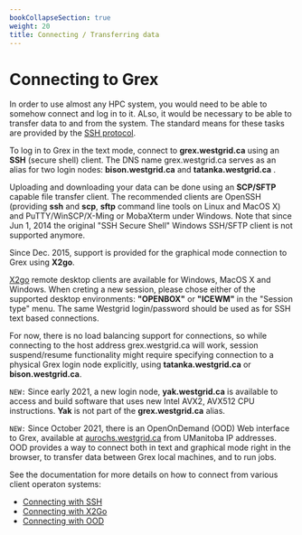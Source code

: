 ```yaml
---
bookCollapseSection: true
weight: 20
title: Connecting / Transferring data
---
```


# Connecting to Grex

In order to use almost any HPC system, you would need to be able to somehow connect and log in to it. ALso, it would be necessary to be able to transfer data to and from the system. The standard means for these tasks are provided by the [SSH protocol](https://en.wikipedia.org/wiki/Secure_Shell).

To log in to Grex in the text mode, connect to **grex.westgrid.ca** using an **SSH** (secure shell) client. The DNS name grex.westgrid.ca serves as an alias for two login nodes: **bison.westgrid.ca** and **tatanka.westgrid.ca** .


Uploading and downloading your data can be done using an **SCP/SFTP** capable file transfer client. The recommended clients are OpenSSH (providing **ssh** and **scp**, **sftp** command line tools on Linux and MacOS X) and PuTTY/WinSCP/X-Ming or MobaXterm under Windows. Note that since Jun 1, 2014 the original "SSH Secure Shell" Windows SSH/SFTP client is not supported anymore.

Since Dec. 2015, support is provided for the graphical mode connection to Grex using **X2go**.
 
[X2go](https://wiki.x2go.org/doku.php/download:start) remote desktop clients are available for Windows, MacOS X and Windows. When creting a new session, please chose either of the supported desktop environments: **"OPENBOX"** or **"ICEWM"** in the "Session type" menu. The same Westgrid login/password should be used as for SSH text based connections. 

For now, there is no load balancing support for connections, so while connecting to the host address grex.westgrid.ca will work, session suspend/resume functionality might require specifying connection to a physical Grex login node explicitly, using **tatanka.westgrid.ca** or **bison.westgrid.ca**.

``NEW:`` Since early 2021, a new login node, **yak.westgrid.ca** is available to access and build software that uses new Intel AVX2, AVX512 CPU instructions. **Yak** is not part of the **grex.westgrid.ca** alias.

``NEW:`` Since October 2021, there is an OpenOnDemand (OOD) Web interface to Grex, available at [aurochs.westgrid.ca](https://aurochs.westgrid.ca) from UManitoba IP addresses.
OOD provides a way to connect both in text and graphical mode right in the browser, to transfer data between Grex local machines, and to run jobs.

See the documentation for more details on how to connect from various client operaton systems:

- [Connecting with SSH](./ssh/)
- [Connecting with X2Go](./x2go/)
- [Connecting with OOD](../ood/)
